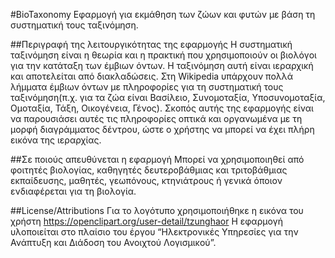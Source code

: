 #BioTaxonomy
Εφαρμογή για εκμάθηση των ζώων και φυτών με βάση τη συστηματική τους ταξινόμηση.

##Περιγραφή της λειτουργικότητας της εφαρμογής
Η συστηματική ταξινόμηση είναι η θεωρία και η πρακτική που χρησιμοποιούν οι βιολόγοι για την κατάταξη των έμβιων όντων. Η ταξινόμηση αυτή είναι ιεραρχική και αποτελείται από διακλαδώσεις. Στη Wikipedia υπάρχουν πολλά λήμματα έμβιων όντων με πληροφορίες για τη συστηματική τους ταξινόμηση(π.χ. για τα ζώα είναι Βασίλειο, Συνομοταξία, Υποσυνομοταξία, Ομοταξία, Τάξη, Οικογένεια, Γένος). 
Σκοπός αυτής της εφαρμογής είναι να παρουσιάσει αυτές τις πληροφορίες οπτικά και οργανωμένα με τη μορφή διαγράμματος δέντρου, ώστε ο χρήστης να μπορεί να έχει πλήρη εικόνα της ιεραρχίας.  

##Σε ποιούς απευθύνεται η εφαρμογή
Μπορεί να χρησιμοποιηθεί από φοιτητές βιολογίας, καθηγητές δευτεροβάθμιας και τριτοβάθμιας εκπαίδευσης, μαθητές, γεωπόνους, κτηνιάτρους ή γενικά όποιον ενδιαφέρεται για τη βιολογία. 

##License/Attributions
Για το λογότυπο χρησιμοποιήθηκε η εικόνα του χρήστη https://openclipart.org/user-detail/tzunghaor 
Η εφαρμογή υλοποιείται στο πλαίσιο του έργου “Ηλεκτρονικές Υπηρεσίες για την Ανάπτυξη και Διάδοση του Ανοιχτού Λογισμικού”.


